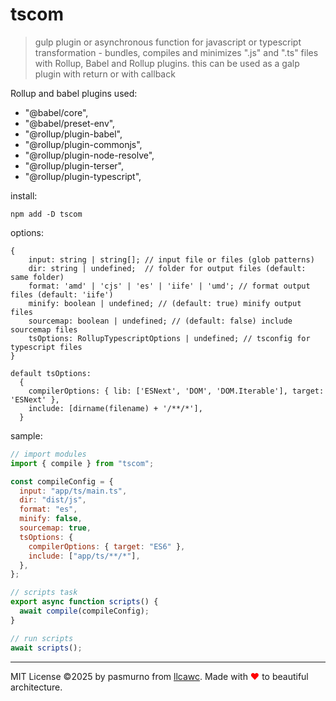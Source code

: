 # tscom

> gulp plugin or asynchronous function for javascript or typescript transformation - bundles, compiles and minimizes ".js" and ".ts" files with Rollup, Babel and Rollup plugins.
> this can be used as a galp plugin with return or with callback

Rollup and babel plugins used:

- "@babel/core",
- "@babel/preset-env",
- "@rollup/plugin-babel",
- "@rollup/plugin-commonjs",
- "@rollup/plugin-node-resolve",
- "@rollup/plugin-terser",
- "@rollup/plugin-typescript",

install:

```
npm add -D tscom
```

options:

```
{
    input: string | string[]; // input file or files (glob patterns)
    dir: string | undefined;  // folder for output files (default: same folder)
    format: 'amd' | 'cjs' | 'es' | 'iife' | 'umd'; // format output files (default: 'iife')
    minify: boolean | undefined; // (default: true) minify output files
    sourcemap: boolean | undefined; // (default: false) include sourcemap files
    tsOptions: RollupTypescriptOptions | undefined; // tsconfig for typescript files
}

default tsOptions:
  {
    compilerOptions: { lib: ['ESNext', 'DOM', 'DOM.Iterable'], target: 'ESNext' },
    include: [dirname(filename) + '/**/*'],
  }
```

sample:

```js
// import modules
import { compile } from "tscom";

const compileConfig = {
  input: "app/ts/main.ts",
  dir: "dist/js",
  format: "es",
  minify: false,
  sourcemap: true,
  tsOptions: {
    compilerOptions: { target: "ES6" },
    include: ["app/ts/**/*"],
  },
};

// scripts task
export async function scripts() {
  await compile(compileConfig);
}

// run scripts
await scripts();
```

---

MIT License ©2025 by pasmurno from [llcawc](https://github.com/llcawc). Made with <span style="color:red;">❤</span> to beautiful architecture.
